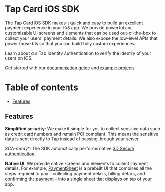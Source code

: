 # Tap Card iOS SDK

[](https://tap-payments.github.io/TapCardCheckOutKit)
[](https://img.shields.io/Tap-Payments/v/TapCardCheckOutKit)
[](https://tap-payments.github.io/TapCardCheckOutKit-iOS)

The Tap Card iOS SDK makes it quick and easy to build an excellent payment experience in your iOS app. We provide powerful and customizable UI screens and elements that can be used out-of-the-box to collect your users' payment details. We also expose the low-level APIs that power those UIs so that you can build fully custom experiences.

Learn about our [Tap Identity Authentication](https://tappayments.api-docs.io/2.0/authentication) to verify the identity of your users on iOS.

Get started with our [documentation guide](https://www.tap.company/eg/en/developers) and [example projects](https://github.com/Tap-Payments/TapCardCheckOutKit/tree/main/TapCardCheckOutKit/TapCardCheckoutExample.)


# Table of contents

- [Features](https://github.com/stripe/stripe-ios#features)

## [](https://github.com/Tap-Payments/TapCardCheckOutKit#features)Features

**Simplified security**: We make it simple for you to collect sensitive data such as credit card numbers and remain PCI compliant. This means the sensitive data is sent directly to Tap instead of passing through your server.

*SCA-ready**: The SDK automatically performs native [3D Secure authentication](https://stripe.com/docs/payments/3d-secure) .

**Native UI**: We provide native screens and elements to collect payment details. For example, [PaymentSheet](https://stripe.com/docs/payments/accept-a-payment?platform=ios) is a prebuilt UI that combines all the steps required to pay - collecting payment details, billing details, and confirming the payment - into a single sheet that displays on top of your app.
